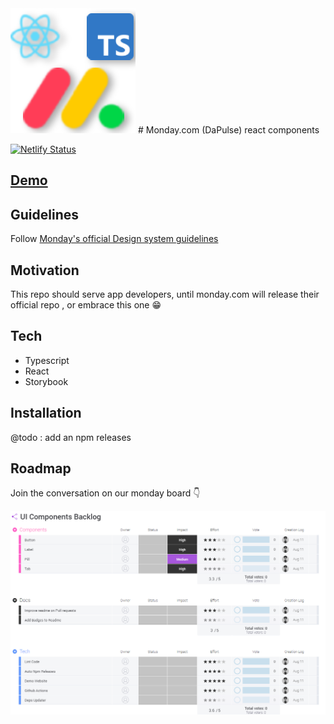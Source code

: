 <img src="assets/logo.png" alt="monday image"/>
# Monday.com (DaPulse) react components

[![Netlify Status](https://api.netlify.com/api/v1/badges/145b902d-b4cf-4160-ab4a-7fea4dcc5a14/deploy-status)](https://app.netlify.com/sites/monday-ui-components/deploys)

## [Demo](https://monday-ui-components.netlify.app)

## Guidelines
Follow [Monday's official Design system guidelines](https://design.monday.com/03276924d/p/618d70-button)

## Motivation 
This repo should serve app developers, until monday.com will release 
their official repo , or embrace this one 😁

## Tech 

- Typescript
- React
- Storybook 

## Installation

@todo : add an npm releases 



## Roadmap
Join the conversation on our monday board 👇

<a target="_blank" href="https://view.monday.com/embed/687526517-0c6eea10ecefe83ec5b35d392486231a">   
    <img src="assets/monday-board-thumb.png" alt="monday image"/>
</a>



